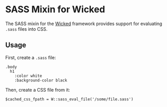 # SASS Mixin for Wicked

The SASS mixin for the [Wicked](http://www.github.com/benallfree/wicked.git) framework provides support for evaluating `.sass` files into CSS.

## Usage

First, create a `.sass` file:

    .body
      h1
        :color white
        :background-color black

Then, create a CSS file from it:

    $cached_css_fpath = W::sass_eval_file('/some/file.sass')
    
